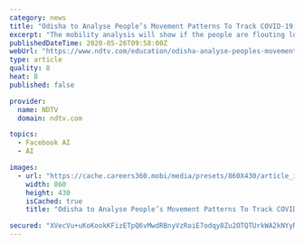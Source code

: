```yaml
---
category: news
title: "Odisha to Analyse People’s Movement Patterns To Track COVID-19, Partners With IIT Tirupati And Facebook"
excerpt: "The mobility analysis will show if the people are flouting lockdown protocols and public health guidelines in various regions of the state."
publishedDateTime: 2020-05-26T09:58:00Z
webUrl: "https://www.ndtv.com/education/odisha-analyse-peoples-movement-patterns-track-covid-19-partners-iit-tirupati-and-facebook"
type: article
quality: 8
heat: 8
published: false

provider:
  name: NDTV
  domain: ndtv.com

topics:
  - Facebook AI
  - AI

images:
  - url: "https://cache.careers360.mobi/media/presets/860X430/article_images/2020/5/26/IOT.jpg"
    width: 860
    height: 430
    isCached: true
    title: "Odisha to Analyse People’s Movement Patterns To Track COVID-19, Partners With IIT Tirupati And Facebook"

secured: "XVecVu+uKoKookKFizETpQ6vMwdRBnyVzRoiE7odqy8Zu2OTQTUrkWA2kNYyNF7NijOSgaCH/UdPaOSbAE4vPnxGsJOXrtqulwkJwo/kEv6I9cjV64sBaEj+oY68Cdw0J/xzrty+lPBYi88YtRE6KJoy3dEm6ABukdfxxL2Dgim23HnpCCstCbU1HTKxvJY+OYO+Y034EFBSrNHEw+wBJi7lqh2iHd883+TtEu1Efnl+rWEmKn70UnG/chR8dgijUNoBum30oXrr8b9YO60KBtbD115OECh6InuwWAZ3fVdSoBYa8a9JO49LVSKM1a1/;ZdKUMEOjaibhK3EypLj8PQ=="
---
```


